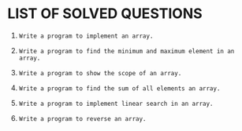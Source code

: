 # LIST OF SOLVED QUESTIONS

1.
    ```
    Write a program to implement an array.
    ```
    
2.
    ```
    Write a program to find the minimum and maximum element in an array.
    ```
    
3.
    ```
    Write a program to show the scope of an array.
    ```

4.
    ```
    Write a program to find the sum of all elements an array.
    ```
    
5.
    ```
    Write a program to implement linear search in an array.
    ```
6.
    ```
    Write a program to reverse an array.
    ```
